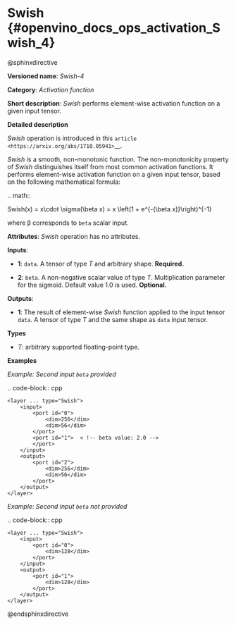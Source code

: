 # Swish {#openvino_docs_ops_activation_Swish_4}

@sphinxdirective

**Versioned name**: *Swish-4*

**Category**: *Activation function*

**Short description**: *Swish* performs element-wise activation function on a given input tensor.

**Detailed description**

*Swish* operation is introduced in this `article <https://arxiv.org/abs/1710.05941>`__.

*Swish* is a smooth, non-monotonic function. The non-monotonicity property of *Swish* distinguishes itself from most common activation functions. It performs element-wise activation function on a given input tensor,  based on the following mathematical formula:

.. math::

   Swish(x) = x\cdot \sigma(\beta x) = x \left(1 + e^{-(\beta x)}\right)^{-1}

where β corresponds to ``beta`` scalar input.

**Attributes**: *Swish* operation has no attributes.

**Inputs**:

*   **1**: ``data``. A tensor of type *T* and arbitrary shape. **Required.**

*   **2**: ``beta``. A non-negative scalar value of type *T*. Multiplication parameter for the sigmoid. Default value 1.0 is used. **Optional.**

**Outputs**:

*   **1**: The result of element-wise *Swish* function applied to the input tensor ``data``. A tensor of type *T* and the same shape as ``data`` input tensor.

**Types**

* *T*: arbitrary supported floating-point type.

**Examples**

*Example: Second input ``beta`` provided*

.. code-block:: cpp 

    <layer ... type="Swish">
        <input>
            <port id="0">
                <dim>256</dim>
                <dim>56</dim>
            </port>
            <port id="1">  < !-- beta value: 2.0 -->
            </port>
        </input>
        <output>
            <port id="2">
                <dim>256</dim>
                <dim>56</dim>
            </port>
        </output>
    </layer>


*Example: Second input ``beta`` not provided*

.. code-block:: cpp 

    <layer ... type="Swish">
        <input>
            <port id="0">
                <dim>128</dim>
            </port>
        </input>
        <output>
            <port id="1">
                <dim>128</dim>
            </port>
        </output>
    </layer>

@endsphinxdirective
